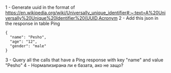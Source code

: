 1 - Generate uuid in the format of https://en.wikipedia.org/wiki/Universally_unique_identifier#:~:text=A%20Universally%20Unique%20Identifier%20(UUID,Acronym
2 - Add this json in the response in table Ping

```
{
  "name": "Pesho",
  "age": "12",
  "gender": "male"
}
```
3 - Query all the calls that have a Ping response with key "name" and value "Pesho"
4 - Нормализирана ли е базата, ако не защо?